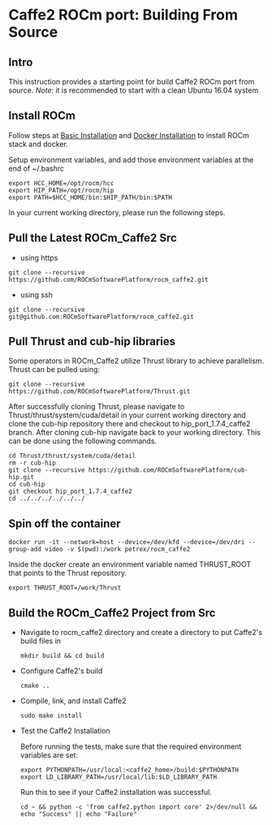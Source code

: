 # Caffe2 ROCm port: Building From Source

## Intro
This instruction provides a starting point for build Caffe2 ROCm port from source.
*Note*: it is recommended to start with a clean Ubuntu 16.04 system

## Install ROCm

Follow steps at [Basic Installation](https://github.com/petrex/rocm_caffe2/blob/documentation/rocm_docs/caffe2-install-basic.md) and [Docker Installation](https://github.com/petrex/rocm_caffe2/blob/documentation/rocm_docs/caffe2-docker.md) to install ROCm stack and docker.

Setup environment variables, and add those environment variables at the end of ~/.bashrc 
```
export HCC_HOME=/opt/rocm/hcc
export HIP_PATH=/opt/rocm/hip
export PATH=$HCC_HOME/bin:$HIP_PATH/bin:$PATH
```
In your current working directory, please run the following steps.

## Pull the Latest ROCm_Caffe2 Src
* using https

```
git clone --recursive https://github.com/ROCmSoftwarePlatform/rocm_caffe2.git
```

* using ssh 

```
git clone --recursive git@github.com:ROCmSoftwarePlatform/rocm_caffe2.git
```
## Pull Thrust and cub-hip libraries  
Some operators in ROCm_Caffe2 utilize Thrust library to achieve parallelism. Thrust can be pulled using:

```
git clone --recursive https://github.com/ROCmSoftwarePlatform/Thrust.git
```
After successfully cloning Thrust, please navigate to Thrust/thrust/system/cuda/detail in your current working directory and clone the cub-hip repository there and checkout to hip_port_1.7.4_caffe2 branch. After cloning cub-hip navigate back to your working directory. This can be done using the following commands.

```
cd Thrust/thrust/system/cuda/detail
rm -r cub-hip
git clone --recursive https://github.com/ROCmSoftwarePlatform/cub-hip.git
cd cub-hip
git checkout hip_port_1.7.4_caffe2
cd ../../../../../../
```

## Spin off the container
	
`docker run -it --network=host --device=/dev/kfd --device=/dev/dri --group-add video -v $(pwd):/work petrex/rocm_caffe2`

Inside the docker create an environment variable named THRUST_ROOT that points to the Thrust repository.

```
export THRUST_ROOT=/work/Thrust
```

## Build the ROCm_Caffe2 Project from Src

* Navigate to rocm_caffe2 directory and create a directory to put Caffe2's build files in 

	`mkdir build && cd build`

* Configure Caffe2's build 
 
	`cmake ..`

* Compile, link, and install Caffe2 

	`sudo make install`
	
* Test the Caffe2 Installation 
	
	Before running the tests, make sure that the required environment variables are set:
	```
	export PYTHONPATH=/usr/local:<caffe2_home>/build:$PYTHONPATH 
	export LD_LIBRARY_PATH=/usr/local/lib:$LD_LIBRARY_PATH
	```
	Run this to see if your Caffe2 installation was successful. 
	
	`cd ~ && python -c 'from caffe2.python import core' 2>/dev/null && echo "Success" || echo "Failure"`
